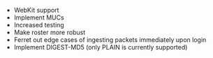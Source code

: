 * WebKit support
* Implement MUCs
* Increased testing
* Make roster more robust
* Ferret out edge cases of ingesting packets immediately upon login
* Implement DIGEST-MD5 (only PLAIN is currently supported)